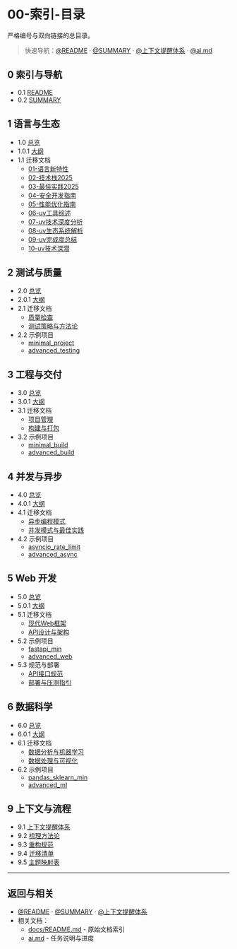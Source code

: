 # 00-索引-目录

严格编号与双向链接的总目录。

> 快速导航：[@README](./README.md) · [@SUMMARY](./SUMMARY.md) · [@上下文提醒体系](./99-上下文与流程/01-上下文提醒体系.md) · [@ai.md](../ai.md)

## 0 索引与导航

- 0.1 [README](./README.md)
- 0.2 [SUMMARY](./SUMMARY.md)

## 1 语言与生态

- 1.0 [总览](./01-语言与生态/README.md)
- 1.0.1 [大纲](./01-语言与生态/大纲.md)
- 1.1 迁移文档
  - [01-语言新特性](./01-语言与生态/迁移/01-语言新特性.md)
  - [02-技术栈2025](./01-语言与生态/迁移/02-技术栈2025.md)
  - [03-最佳实践2025](./01-语言与生态/迁移/03-最佳实践2025.md)
  - [04-安全开发指南](./01-语言与生态/迁移/04-安全开发指南.md)
  - [05-性能优化指南](./01-语言与生态/迁移/05-性能优化指南.md)
  - [06-uv工具综述](./01-语言与生态/迁移/06-uv工具综述.md)
  - [07-uv技术深度分析](./01-语言与生态/迁移/07-uv技术深度分析.md)
  - [08-uv生态系统解析](./01-语言与生态/迁移/08-uv生态系统解析.md)
  - [09-uv完成度总结](./01-语言与生态/迁移/09-uv完成度总结.md)
  - [10-uv技术深潜](./01-语言与生态/迁移/10-uv技术深潜.md)

## 2 测试与质量

- 2.0 [总览](./02-测试与质量/README.md)
- 2.0.1 [大纲](./02-测试与质量/大纲.md)
- 2.1 迁移文档
  - [质量检查](./02-测试与质量/迁移/质量检查.md)
  - [测试策略与方法论](./02-测试与质量/迁移/测试策略与方法论.md)
- 2.2 示例项目
  - [minimal_project](./02-测试与质量/examples/minimal_project/)
  - [advanced_testing](./02-测试与质量/examples/advanced_testing/)

## 3 工程与交付

- 3.0 [总览](./03-工程与交付/README.md)
- 3.0.1 [大纲](./03-工程与交付/大纲.md)
- 3.1 迁移文档
  - [项目管理](./03-工程与交付/迁移/项目管理.md)
  - [构建与打包](./03-工程与交付/迁移/构建与打包.md)
- 3.2 示例项目
  - [minimal_build](./03-工程与交付/examples/minimal_build/)
  - [advanced_build](./03-工程与交付/examples/advanced_build/)

## 4 并发与异步

- 4.0 [总览](./04-并发与异步/README.md)
- 4.0.1 [大纲](./04-并发与异步/大纲.md)
- 4.1 迁移文档
  - [异步编程模式](./04-并发与异步/迁移/异步编程模式.md)
  - [并发模式与最佳实践](./04-并发与异步/迁移/并发模式与最佳实践.md)
- 4.2 示例项目
  - [asyncio_rate_limit](./04-并发与异步/examples/asyncio_rate_limit/)
  - [advanced_async](./04-并发与异步/examples/advanced_async/)

## 5 Web 开发

- 5.0 [总览](./05-Web开发/README.md)
- 5.0.1 [大纲](./05-Web开发/大纲.md)
- 5.1 迁移文档
  - [现代Web框架](./05-Web开发/迁移/现代Web框架.md)
  - [API设计与架构](./05-Web开发/API_接口规范.md)
- 5.2 示例项目
  - [fastapi_min](./05-Web开发/examples/fastapi_min/)
  - [advanced_web](./05-Web开发/examples/advanced_web/)
- 5.3 规范与部署
  - [API接口规范](./05-Web开发/API_接口规范.md)
  - [部署与压测指引](./05-Web开发/部署与压测指引.md)

## 6 数据科学

- 6.0 [总览](./06-数据科学/README.md)
- 6.0.1 [大纲](./06-数据科学/大纲.md)
- 6.1 迁移文档
  - [数据分析与机器学习](./06-数据科学/迁移/数据分析与机器学习.md)
  - [数据处理与可视化](./06-数据科学/迁移/数据处理与可视化.md)
- 6.2 示例项目
  - [pandas_sklearn_min](./06-数据科学/examples/pandas_sklearn_min/)
  - [advanced_ml](./06-数据科学/examples/advanced_ml/)

## 9 上下文与流程

- 9.1 [上下文提醒体系](./99-上下文与流程/01-上下文提醒体系.md)
- 9.2 [梳理方法论](./99-上下文与流程/02-梳理方法论.md)
- 9.3 [重构规范](./99-上下文与流程/03-重构规范.md)
- 9.4 [迁移清单](./99-上下文与流程/04-迁移清单.md)
- 9.5 [主题映射表](./99-上下文与流程/05-主题映射表.md)

---

## 返回与相关

- [@README](./README.md) · [@SUMMARY](./SUMMARY.md) · [@上下文提醒体系](./99-上下文与流程/01-上下文提醒体系.md)
- 相关文档：
  - [docs/README.md](../docs/README.md) - 原始文档索引
  - [ai.md](../ai.md) - 任务说明与进度
